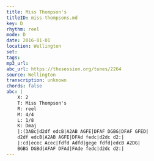 ```yaml
---
title: Miss Thompson's
titleID: miss-thompsons.md
key: D
rhythm: reel
mode: D
date: 2016-01-01
location: Wellington
set:
tags: 
mp3_url: 
abc_url: https://thesession.org/tunes/2264
source: Wellington
transcription: unknown
chords: false
abc: |
    X: 2
    T: Miss Thompson's
    R: reel
    M: 4/4
    L: 1/8
    K: Dmaj
    |:(3ABc|d2df edcB|A2AB AGFE|DFAF DGBG|DFAF GFED|
    d2df edcB|A2AB AGFE|DFAd fedc|d2dc d2:|
    |:cd|ecec Acec|fdfd Adfd|gege fdfd|edcB A2DG|
    BGBG DGBd|AFAF DFAd|FAde fedc|d2dc d2:|
---
```

